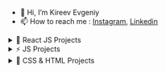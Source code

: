 - 👋 Hi, I’m Kireev Evgeniy
- 📫 How to reach me : [Instagram](https://instagram.com/ev_kireev?igshid=NmNmNjAwNzg=), [Linkedin](https://www.linkedin.com/in/eugene-kireev-13a966239/) 
	 
 <details><summary>🚀 React JS Projects</summary>
	
   1. [Pixema (React.js)](https://evgkireev.github.io/pixema/)
   2. [Pizza-shop React](https://evgkireev.github.io/React-pizza/).
   3. [Jobored React](https://evgkireev.github.io/sumSt/).
   4. [Blogofolio React](https://evgkireev.github.io/Blogofolio/).
   5. [Lorem React](https://evgkireev.github.io/test-xOne/#/).
   6. [EG-work](https://evgkireev.github.io/EG-work/).
   7. [Marcoo-Shop (Next.js)](https://shop-marcooo.vercel.app/) in developing...
   8. [Galerea React](https://evgkireev.github.io/Galerea/).	
   9. [Start-Next (Next.js)](https://next-js-sable-six.vercel.app/).
   11. [To-do React](https://evgkireev.github.io/todo-react-2/).
   12. [To-do (Firebase Backend)](https://evgkireev.github.io/Todo-React-Firebase-Backend/).
   13. [Currency Converter React](https://evgkireev.github.io/Currency-converter/).
   14. [Gues List React](https://evgkireev.github.io/Guest-list/).
   15. [Quiz React](https://evgkireev.github.io/quiz/).
   16. [Counter React](https://evgkireev.github.io/Counter/).
   17. [Modal React](https://evgkireev.github.io/modal/).
   18. covid-19 in developing.
  
</details>
  <details><summary>⚡ JS Projects</summary>
  
   1. [Trello JS](https://evgkireev.github.io/trello/).
   2. [To-do JS](https://evgkireev.github.io/todo-app/).
  
</details>
  <details><summary>🌱 CSS & HTML Projects</summary>

   1. [Make-Up(wordpres) ](http://valpalmakeup.by/).
   1. [E-Commerce](https://evgkireev.github.io/testPro/).
   2. [E-Commerce(webinar-2)](https://evgkireev.github.io/E-commerce/).	
   3. [Shop HIMO](https://evgkireev.github.io/HIMO).
   4. [test offerrum]( https://evgkireev.github.io/Test-offerrum/).
   5. [PROTOTYPES AXIT](https://evgkireev.github.io/AXIT/).
   6. [PROTOTYPES ActiveBox](https://evgkireev.github.io/ActiveBox/). 
   7. Online store MARCHO.
   8. Online store GLEE.
   
</details>


